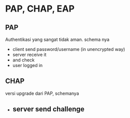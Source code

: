 # PAP, CHAP, EAP

## PAP 
Authentikasi yang sangat tidak aman. schema nya

- client send password/username (in unencrypted way)
- server receive it
- and check
- user logged in

## CHAP 
versi upgrade dari PAP, schemanya

- server send challenge
	-
 